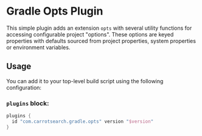
# Gradle Opts Plugin

This simple plugin adds an extension <code>opts</code> with several
utility functions for accessing configurable project "options". These
options are keyed properties with defaults sourced from project properties, 
system properties or environment variables.

## Usage

You can add it to your top-level build script using the following configuration:

### `plugins` block:

```groovy
plugins {
  id "com.carrotsearch.gradle.opts" version "$version"
}
```

